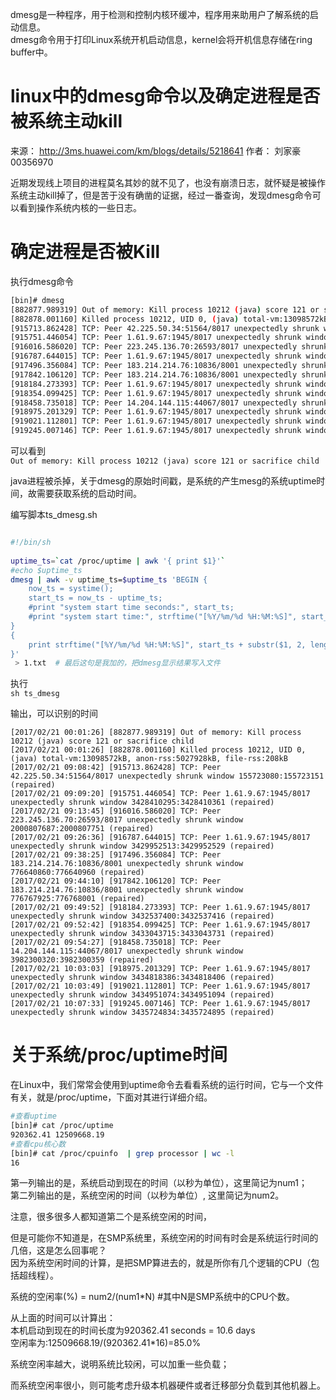 dmesg是一种程序，用于检测和控制内核环缓冲，程序用来助用户了解系统的启动信息。   
dmesg命令用于打印Linux系统开机启动信息，kernel会将开机信息存储在ring buffer中。   

# linux中的dmesg命令以及确定进程是否被系统主动kill
来源： http://3ms.huawei.com/km/blogs/details/5218641
作者： 刘家豪 00356970   

近期发现线上项目的进程莫名其妙的就不见了，也没有崩溃日志，就怀疑是被操作系统主动kill掉了，但是苦于没有确凿的证据，经过一番查询，发现dmesg命令可以看到操作系统内核的一些日志。

# 确定进程是否被Kill

执行dmesg命令   
```sh
[bin]# dmesg
[882877.989319] Out of memory: Kill process 10212 (java) score 121 or sacrifice child
[882878.001160] Killed process 10212, UID 0, (java) total-vm:13098572kB, anon-rss:5027928kB, file-rss:208kB
[915713.862428] TCP: Peer 42.225.50.34:51564/8017 unexpectedly shrunk window 155723080:155723151 (repaired)
[915751.446054] TCP: Peer 1.61.9.67:1945/8017 unexpectedly shrunk window 3428410295:3428410361 (repaired)
[916016.586020] TCP: Peer 223.245.136.70:26593/8017 unexpectedly shrunk window 2000807687:2000807751 (repaired)
[916787.644015] TCP: Peer 1.61.9.67:1945/8017 unexpectedly shrunk window 3429952513:3429952529 (repaired)
[917496.356084] TCP: Peer 183.214.214.76:10836/8001 unexpectedly shrunk window 776640860:776640960 (repaired)
[917842.106120] TCP: Peer 183.214.214.76:10836/8001 unexpectedly shrunk window 776767925:776768001 (repaired)
[918184.273393] TCP: Peer 1.61.9.67:1945/8017 unexpectedly shrunk window 3432537400:3432537416 (repaired)
[918354.099425] TCP: Peer 1.61.9.67:1945/8017 unexpectedly shrunk window 3433043715:3433043731 (repaired)
[918458.735018] TCP: Peer 14.204.144.115:44067/8017 unexpectedly shrunk window 3982300320:3982300359 (repaired)
[918975.201329] TCP: Peer 1.61.9.67:1945/8017 unexpectedly shrunk window 3434818386:3434818406 (repaired)
[919021.112801] TCP: Peer 1.61.9.67:1945/8017 unexpectedly shrunk window 3434951074:3434951094 (repaired)
[919245.007146] TCP: Peer 1.61.9.67:1945/8017 unexpectedly shrunk window 3435724834:3435724895 (repaired)
```

可以看到   
``` Out of memory: Kill process 10212 (java) score 121 or sacrifice child ```

java进程被杀掉，关于dmesg的原始时间戳，是系统的产生mesg的系统uptime时间，故需要获取系统的启动时间。    

编写脚本ts_dmesg.sh
```sh

#!/bin/sh  
  
uptime_ts=`cat /proc/uptime | awk '{ print $1}'`  
#echo $uptime_ts  
dmesg | awk -v uptime_ts=$uptime_ts 'BEGIN {  
    now_ts = systime();  
    start_ts = now_ts - uptime_ts;  
    #print "system start time seconds:", start_ts;  
    #print "system start time:", strftime("[%Y/%m/%d %H:%M:%S]", start_ts);  
}  
{  
    print strftime("[%Y/%m/%d %H:%M:%S]", start_ts + substr($1, 2, length($1) - 2)), $0  
}'
 > 1.txt  # 最后这句是我加的，把dmesg显示结果写入文件
```

执行   
```sh ts_dmesg```

输出，可以识别的时间
```
[2017/02/21 00:01:26] [882877.989319] Out of memory: Kill process 10212 (java) score 121 or sacrifice child
[2017/02/21 00:01:26] [882878.001160] Killed process 10212, UID 0, (java) total-vm:13098572kB, anon-rss:5027928kB, file-rss:208kB
[2017/02/21 09:08:42] [915713.862428] TCP: Peer 42.225.50.34:51564/8017 unexpectedly shrunk window 155723080:155723151 (repaired)
[2017/02/21 09:09:20] [915751.446054] TCP: Peer 1.61.9.67:1945/8017 unexpectedly shrunk window 3428410295:3428410361 (repaired)
[2017/02/21 09:13:45] [916016.586020] TCP: Peer 223.245.136.70:26593/8017 unexpectedly shrunk window 2000807687:2000807751 (repaired)
[2017/02/21 09:26:36] [916787.644015] TCP: Peer 1.61.9.67:1945/8017 unexpectedly shrunk window 3429952513:3429952529 (repaired)
[2017/02/21 09:38:25] [917496.356084] TCP: Peer 183.214.214.76:10836/8001 unexpectedly shrunk window 776640860:776640960 (repaired)
[2017/02/21 09:44:10] [917842.106120] TCP: Peer 183.214.214.76:10836/8001 unexpectedly shrunk window 776767925:776768001 (repaired)
[2017/02/21 09:49:52] [918184.273393] TCP: Peer 1.61.9.67:1945/8017 unexpectedly shrunk window 3432537400:3432537416 (repaired)
[2017/02/21 09:52:42] [918354.099425] TCP: Peer 1.61.9.67:1945/8017 unexpectedly shrunk window 3433043715:3433043731 (repaired)
[2017/02/21 09:54:27] [918458.735018] TCP: Peer 14.204.144.115:44067/8017 unexpectedly shrunk window 3982300320:3982300359 (repaired)
[2017/02/21 10:03:03] [918975.201329] TCP: Peer 1.61.9.67:1945/8017 unexpectedly shrunk window 3434818386:3434818406 (repaired)
[2017/02/21 10:03:49] [919021.112801] TCP: Peer 1.61.9.67:1945/8017 unexpectedly shrunk window 3434951074:3434951094 (repaired)
[2017/02/21 10:07:33] [919245.007146] TCP: Peer 1.61.9.67:1945/8017 unexpectedly shrunk window 3435724834:3435724895 (repaired)
```

# 关于系统/proc/uptime时间

在Linux中，我们常常会使用到uptime命令去看看系统的运行时间，它与一个文件有关，就是/proc/uptime，下面对其进行详细介绍。   
```sh
#查看uptime
[bin]# cat /proc/uptime
920362.41 12509668.19
#查看cpu核心数
[bin]# cat /proc/cpuinfo  | grep processor | wc -l  
16
```
第一列输出的是，系统启动到现在的时间（以秒为单位），这里简记为num1；   
第二列输出的是，系统空闲的时间（以秒为单位）, 这里简记为num2。   
   
注意，很多很多人都知道第二个是系统空闲的时间，   

但是可能你不知道是，在SMP系统里，系统空闲的时间有时会是系统运行时间的几倍，这是怎么回事呢？   
因为系统空闲时间的计算，是把SMP算进去的，就是所你有几个逻辑的CPU（包括超线程）。   

系统的空闲率(%) = num2/(num1*N) #其中N是SMP系统中的CPU个数。   

从上面的时间可以计算出：   
本机启动到现在的时间长度为920362.41 seconds = 10.6 days   
空闲率为:12509668.19/(920362.41*16)=85.0%   

系统空闲率越大，说明系统比较闲，可以加重一些负载；   

而系统空闲率很小，则可能考虑升级本机器硬件或者迁移部分负载到其他机器上。   


